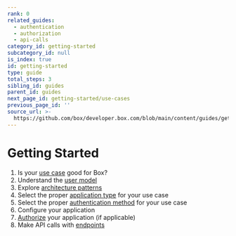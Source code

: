 ```yaml
---
rank: 0
related_guides:
  - authentication
  - authorization
  - api-calls
category_id: getting-started
subcategory_id: null
is_index: true
id: getting-started
type: guide
total_steps: 3
sibling_id: guides
parent_id: guides
next_page_id: getting-started/use-cases
previous_page_id: ''
source_url: >-
  https://github.com/box/developer.box.com/blob/main/content/guides/getting-started/index.md
---
```

# Getting Started

1. Is your [use case][use-case] good for Box?
2. Understand the [user model][user-model]
3. Explore [architecture patterns][patterns]
4. Select the proper [application type][app-type] for your use case
5. Select the proper [authentication method][authentication] for your use case
6. Configure your application
7. [Authorize][authorize] your application (if applicable)
8. Make API calls with [endpoints][endpoints]

[use-case]: g://getting-started/use-cases
[patterns]: g://getting-started/architecture-patterns
[user-model]: g://getting-started/user-types
[app-type]: g://applications
[authentication]: g://authentication
[authorize]: g://authorization/custom-app-approval
[ref]: e://reference
[endpoints]: https://developer.box.com/reference
